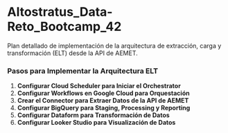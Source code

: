 # Altostratus_Data-Reto_Bootcamp_42

Plan detallado de implementación de la arquitectura de extracción, carga y transformación (ELT) desde la API de AEMET.

### Pasos para Implementar la Arquitectura ELT

1. **Configurar Cloud Scheduler para Iniciar el Orchestrator**
2. **Configurar Workflows en Google Cloud para Orquestación**
3. **Crear el Connector para Extraer Datos de la API de AEMET**
4. **Configurar BigQuery para Staging, Processing y Reporting**
5. **Configurar Dataform para Transformación de Datos**
6. **Configurar Looker Studio para Visualización de Datos**

